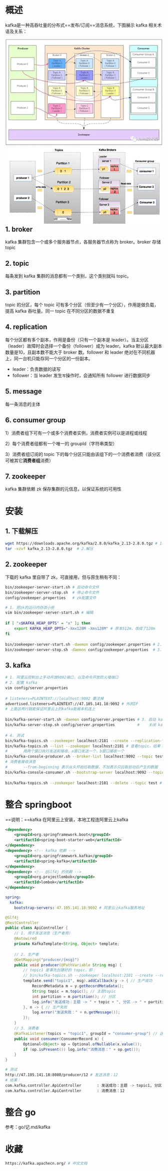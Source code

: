 # 概述

kafka是一种高吞吐量的分布式==发布/订阅==消息系统，下图展示 kafka 相关术语及关系：

<img src='kafka.assets/854251c5b475fda6bf08cf47857c3038a0542e16.jpg@628w_428h_progressive.webp' align='left' />

<img src="kafka.assets/1228818-20180507190731172-1317551019.png" alt="img" style="zoom:80%;" align='left' />

## 1. broker

kafka 集群包含一个或多个服务器节点，各服务器节点称为 broker。broker 存储 topic

## 2. topic

每条发到 kafka 集群的消息都有一个类别，这个类别就叫 topic。

## 3. partition

topic 的分区，每个 topic 可有多个分区（但至少有一个分区），作用是做负载，提高 kafka 吞吐量。同一 topic 在不同分区的数据不重复

## 4. replication

每个分区都有多个副本，作用是备份（只有一个副本是 leader）。当主分区（leader）故障时会选择一个备份（follower）成为 leader。kafka 默认最大副本数量是10，且副本数不能大于 broker 数。follower 和 leader 绝对在不同机器上，同一台机只能存同一个分区的一份副本。

- leader：负责数据的读写
- follower：当 leader 发生`写`操作时，会通知所有 follower 进行数据同步

## 5. message

每一条消息的主体

## 6. consumer group

1）消费者组下可有一个或多个消费者实例，消费者实例可以是进程或线程

2）每个消费者组都有一个唯一的 groupId（字符串类型）

3）消费者组订阅的 topic 下的每个分区只能由该组下的一个消费者消费（该分区可被其它**消费者组**消费）

## 7. zookeeper

kafka 集群依赖 zk 保存集群的元信息，以保证系统的可用性

# 安装

## 1. 下载解压

```bash
wget https://downloads.apache.org/kafka/2.8.0/kafka_2.13-2.8.0.tgz # 1.下载
tar -xzvf kafka_2.13-2.8.0.tgz  # 2.解压
```

## 2. zookeeper

下载的 kafka 里自带了 zk，可直接用，但与原生稍有不同：

```bash
bin/zookeeper-server-start.sh # 启动命令文件
bin/zookeeper-server-stop.sh  # 停止命令文件
config/zookeeper.properties   # zk配置文件
```

```bash
# 1. 把zk的运行内存改小些
vim bin/zookeeper-server-start.sh # 编辑

if [ "x$KAFKA_HEAP_OPTS" = "x" ]; then
    export KAFKA_HEAP_OPTS="-Xmx128M -Xms128M" # 原本512m，改成了128m
fi

bin/zookeeper-server-start.sh -daemon config/zookeeper.properties # 2. 启动zk -daemon 表示后台运行
bin/zookeeper-server-stop.sh -daemon config/zookeeper.properties  # 3. 关闭zk
```

## 3. kafka

```bash
# 1. 阿里云控制台上手动开放9092端口，以及命令开放防火墙端口
# 2. 配置 kafka
vim config/server.properties

# listeners=PLAINTEXT://localhost:9092 要注掉
advertised.listeners=PLAINTEXT://47.105.141.18:9092 # 外网IP
# 上面这两行就能保证阿里云上的kafka能被本机连上

bin/kafka-server-start.sh -daemon config/server.properties # 3. 启动 kafka
bin/kafka-server-stop.sh config/server.properties          #    关闭 kafka

# 4. 测试
bin/kafka-topics.sh --zookeeper localhost:2181 --create --replication-factor 1 --partitions 1 --topic test # 创建topic
bin/kafka-topics.sh --list --zookeeper localhost:2181 # 查看topic，结果：test
#		用两个窗口执行发送和接收，a窗口发送一个，b窗口接收一个
bin/kafka-console-producer.sh --broker-list localhost:9092 --topic test # 发送消息（注意：端口号别写错）
# 消费者接收消息
#		--from-beginning 表示从头开始拉取数据，不加表示只拉取启动后产生的数据
bin/kafka-console-consumer.sh --bootstrap-server localhost:9092 --topic test --from-beginning

bin/kafka-topics.sh --zookeeper localhost:2181 --delete --topic test # 删除topic
```

# 整合 springboot

==说明：==kafka 在阿里云上安装，本地工程连阿里云上kafka

```xml
<dependency>
    <groupId>org.springframework.boot</groupId>
    <artifactId>spring-boot-starter-web</artifactId>
</dependency>
<dependency> <!-- kafka 依赖 -->
    <groupId>org.springframework.kafka</groupId>
    <artifactId>spring-kafka</artifactId>
</dependency>
<dependency> <!-- @Slf4j 的依赖 -->
    <groupId>org.projectlombok</groupId>
    <artifactId>lombok</artifactId>
</dependency>
```

```yaml
spring:
  kafka:
    bootstrap-servers: 47.105.141.18:9092 # 阿里云上kafka服务地址
```

```java
@Slf4j
@RestController
public class ApiController {
    // 1. 用于发送消息（生产者用）
    @Autowired
    private KafkaTemplate<String, Object> template;

    // 2. 生产者
    @GetMapping("producer/{msg}")
    public void producer(@PathVariable String msg) {
        // topic1 是事先创建好的 topic，即：
        // bin/kafka-topics.sh --zookeeper localhost:2181 --create --replication-factor 1 --partitions 1 --topic topic1
        template.send("topic1", msg).addCallback(y -> { // 生产成功
            RecordMetadata m = y.getRecordMetadata();
            String topic = m.topic(); // 主题topic
            int partition = m.partition(); // 分区
            log.info("发送成功：主题 -> " + topic + ", 分区 -> " + partition);
        }, n -> { // 生产失败
            log.error("发送失败：" + n.getMessage());
        });
    }
	// 3. 消费者
    @KafkaListener(topics = "topic1", groupId = "consumer-group") // 这两个参数必须指定
    public void consumer(ConsumerRecord x) {
        Optional<Object> op = Optional.ofNullable(x.value());
        if (op.isPresent()) log.info("消费消息：" + op.get());
    }
}
```

```bash
# 测试
http://47.105.141.18:8080/producer/12 # 发送消息：12
# 结果：
com.kafka.controller.ApiController       : 发送成功：主题 -> topic1, 分区 -> 0
com.kafka.controller.ApiController       : 消费消息：12
```

# 整合 go

参考：go/记.md/kafka

# 收藏

```bash
https://kafka.apachecn.org/ # 中文文档
```

